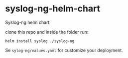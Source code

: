# syslog-ng-helm-chart
Syslog-ng helm chart


clone this repo and inside the folder run:

`helm install syslog ./syslog-ng`


Se `sylog-ng/values.yaml` for customize your deployment.
